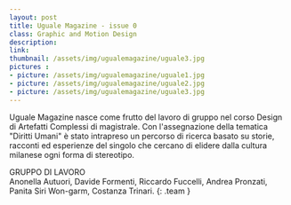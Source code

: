 ```yaml
---
layout: post
title: Uguale Magazine - issue 0
class: Graphic and Motion Design
description: 
link: 
thumbnail: /assets/img/ugualemagazine/uguale3.jpg
pictures : 
- picture: /assets/img/ugualemagazine/uguale1.jpg
- picture: /assets/img/ugualemagazine/uguale2.jpg
- picture: /assets/img/ugualemagazine/uguale3.jpg
---
```


Uguale Magazine nasce come frutto del lavoro di gruppo nel corso Design di Artefatti Complessi di magistrale. Con l'assegnazione della tematica "Diritti Umani" è stato intrapreso un percorso di ricerca basato su storie, racconti ed esperienze del singolo che cercano di elidere dalla cultura milanese ogni forma di stereotipo.

GRUPPO DI LAVORO<br>
Anonella Autuori, Davide Formenti, Riccardo Fuccelli, Andrea Pronzati, Panita Siri Won-garm, Costanza Trinari.
{: .team }
